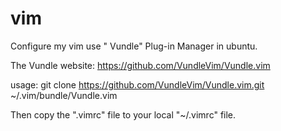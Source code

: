 # vim
Configure my vim use " Vundle" Plug-in Manager in ubuntu.

The Vundle website:  https://github.com/VundleVim/Vundle.vim

usage: git clone https://github.com/VundleVim/Vundle.vim.git ~/.vim/bundle/Vundle.vim

Then copy the  ".vimrc"  file to your local  "~/.vimrc"  file.

